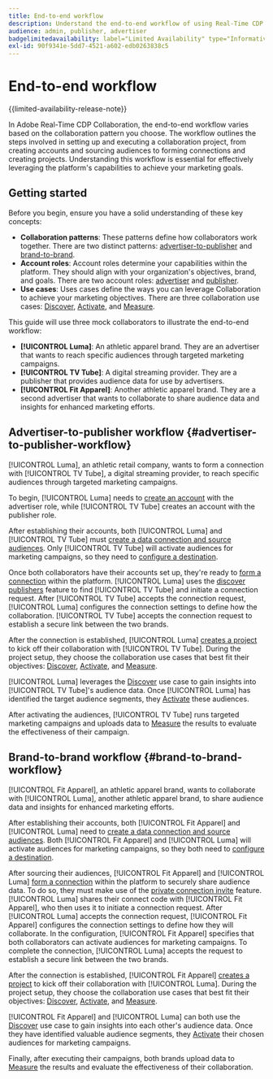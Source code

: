 ```yaml
---
title: End-to-end workflow
description: Understand the end-to-end workflow of using Real-Time CDP Collaboration based on your collaboration pattern.
audience: admin, publisher, advertiser
badgelimitedavailability: label="Limited Availability" type="Informative" url="https://helpx.adobe.com/legal/product-descriptions/real-time-customer-data-platform-collaboration.html newtab=true"
exl-id: 90f9341e-5dd7-4521-a602-edb0263838c5
---
```

# End-to-end workflow

{{limited-availability-release-note}}

In Adobe Real-Time CDP Collaboration, the end-to-end workflow varies based on the collaboration pattern you choose. The workflow outlines the steps involved in setting up and executing a collaboration project, from creating accounts and sourcing audiences to forming connections and creating projects. Understanding this workflow is essential for effectively leveraging the platform's capabilities to achieve your marketing goals.

## Getting started

Before you begin, ensure you have a solid understanding of these key concepts:

- **Collaboration patterns**: These patterns define how collaborators work together. There are two distinct patterns: [advertiser-to-publisher](./collaboration-patterns.md#advertiser-to-publisher) and [brand-to-brand](./collaboration-patterns.md#brand-to-brand).
- **Account roles**: Account roles determine your capabilities within the platform. They should align with your organization's objectives, brand, and goals. There are two account roles: [advertiser](./roles.md#advertiser) and [publisher](./roles.md#publisher).
- **Use cases**: Uses cases define the ways you can leverage Collaboration to achieve your marketing objectives. There are three collaboration use cases: [Discover](./use-cases.md#discover), [Activate](./use-cases.md#activate), and [Measure](./use-cases.md#measure).

This guide will use three mock collaborators to illustrate the end-to-end workflow:

- **[!UICONTROL Luma]**: An athletic apparel brand. They are an advertiser that wants to reach specific audiences through targeted marketing campaigns.
- **[!UICONTROL TV Tube]**: A digital streaming provider. They are a publisher that provides audience data for use by advertisers.
- **[!UICONTROL Fit Apparel]**: Another athletic apparel brand. They are a second advertiser that wants to collaborate to share audience data and insights for enhanced marketing efforts.

## Advertiser-to-publisher workflow {#advertiser-to-publisher-workflow}

[!UICONTROL Luma], an athletic retail company, wants to form a connection with [!UICONTROL TV Tube], a digital streaming provider, to reach specific audiences through targeted marketing campaigns.

To begin, [!UICONTROL Luma] needs to [create an account](../setup/onboard-account.md) with the advertiser role, while [!UICONTROL TV Tube] creates an account with the publisher role.

After establishing their accounts, both [!UICONTROL Luma] and [!UICONTROL TV Tube] must [create a data connection and source audiences](../setup/onboard-audiences.md). Only [!UICONTROL TV Tube] will activate audiences for marketing campaigns, so they need to [configure a destination](../setup/manage-destinations.md).

Once both collaborators have their accounts set up, they're ready to [form a connection](../connect/establishing-connections.md) within the platform. [!UICONTROL Luma] uses the [discover publishers](../connect/discover-publishers.md) feature to find [!UICONTROL TV Tube] and initiate a connection request. After [!UICONTROL TV Tube] accepts the connection request, [!UICONTROL Luma] configures the connection settings to define how the collaboration. [!UICONTROL TV Tube] accepts the connection request to establish a secure link between the two brands.

After the connection is established, [!UICONTROL Luma] [creates a project](../collaborate/manage-projects.md) to kick off their collaboration with [!UICONTROL TV Tube]. During the project setup, they choose the collaboration use cases that best fit their objectives: [Discover](../collaborate/discover.md), [Activate](../collaborate/activate.md), and [Measure](../collaborate/measure.md).

[!UICONTROL Luma] leverages the [Discover](../collaborate/discover.md) use case to gain insights into [!UICONTROL TV Tube]'s audience data. Once [!UICONTROL Luma] has identified the target audience segments, they [Activate](../collaborate/activate.md) these audiences.

After activating the audiences, [!UICONTROL TV Tube] runs targeted marketing campaigns and uploads data to [Measure](../collaborate/measure.md) the results to evaluate the effectiveness of their campaign.

## Brand-to-brand workflow {#brand-to-brand-workflow}

[!UICONTROL Fit Apparel], an athletic apparel brand, wants to collaborate with [!UICONTROL Luma], another athletic apparel brand, to share audience data and insights for enhanced marketing efforts.

After establishing their accounts, both [!UICONTROL Fit Apparel] and [!UICONTROL Luma] need to [create a data connection and source audiences](../setup/onboard-audiences.md). Both [!UICONTROL Fit Apparel] and [!UICONTROL Luma] will activate audiences for marketing campaigns, so they both need to [configure a destination](../setup/manage-destinations.md).

After sourcing their audiences, [!UICONTROL Fit Apparel] and [!UICONTROL Luma] [form a connection](../connect/establishing-connections.md) within the platform to securely share audience data. To do so, they must make use of the [private connection invite](../connect/establishing-connections.md#private-connection-invite) feature. [!UICONTROL Luma] shares their connect code with [!UICONTROL Fit Apparel], who then uses it to initiate a connection request. After [!UICONTROL Luma] accepts the connection request, [!UICONTROL Fit Apparel] configures the connection settings to define how they will collaborate. In the configuration, [!UICONTROL Fit Apparel] specifies that both collaborators can activate audiences for marketing campaigns. To complete the connection, [!UICONTROL Luma] accepts the request to establish a secure link between the two brands.

After the connection is established, [!UICONTROL Fit Apparel] [creates a project](../collaborate/manage-projects.md) to kick off their collaboration with [!UICONTROL Luma]. During the project setup, they choose the collaboration use cases that best fit their objectives: [Discover](../collaborate/discover.md), [Activate](../collaborate/activate.md), and [Measure](../collaborate/measure.md).

[!UICONTROL Fit Apparel] and [!UICONTROL Luma] can both use the [Discover](../collaborate/discover.md) use case to gain insights into each other's audience data. Once they have identified valuable audience segments, they [Activate](../collaborate/activate.md) their chosen audiences for marketing campaigns.

Finally, after executing their campaigns, both brands upload data to [Measure](../collaborate/measure.md) the results and evaluate the effectiveness of their collaboration.

<!-- ## Advertiser-to-advertising platform workflow {#advertiser-to-advertising-platform-workflow} -->

